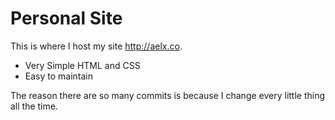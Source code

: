 # Personal Site

This is where I host my site http://aelx.co.

 * Very Simple HTML and CSS
 * Easy to maintain

The reason there are so many commits is because I change every little thing all the time. 

